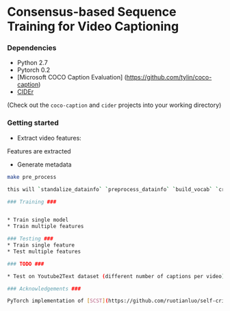# Consensus-based Sequence Training for Video Captioning #

### Dependencies ###

* Python 2.7
* Pytorch 0.2
* [Microsoft COCO Caption Evaluation] (https://github.com/tylin/coco-caption)
* [CIDEr](https://github.com/ruotianluo/cider)

(Check out the `coco-caption` and `cider` projects into your working directory)

### Getting started ###

* Extract video features:

Features are extracted 

* Generate metadata

```bash
make pre_process

this will `standalize_datainfo` `preprocess_datainfo` `build_vocab` `create_sequencelabel` `convert_datainfo2cocofmt`

### Training ###


* Train single model
* Train multiple features

### Testing ###
* Train single feature
* Test multiple features

### TODO ###

* Test on Youtube2Text dataset (different number of captions per video)

### Acknowledgements ###

PyTorch implementation of [SCST](https://github.com/ruotianluo/self-critical.pytorch)
